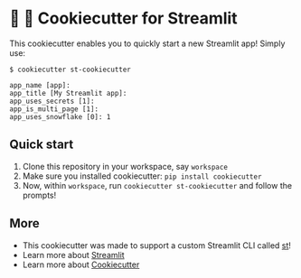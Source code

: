 # 🍪 🎈 Cookiecutter for Streamlit

This cookiecutter enables you to quickly start a new Streamlit app! Simply use:

```
$ cookiecutter st-cookiecutter

app_name [app]:
app_title [My Streamlit app]:
app_uses_secrets [1]:
app_is_multi_page [1]:
app_uses_snowflake [0]: 1
```

## Quick start

1. Clone this repository in your workspace, say `workspace`
2. Make sure you installed cookiecutter: `pip install cookiecutter`
2. Now, within `workspace`, run `cookiecutter st-cookiecutter` and follow the prompts!

## More

- This cookiecutter was made to support a custom Streamlit CLI called [st](https://github.com/arnaudmiribel/st)!
- Learn more about [Streamlit](https://www.streamlit.io)
- Learn more about [Cookiecutter](https://github.com/cookiecutter/cookiecutter/)